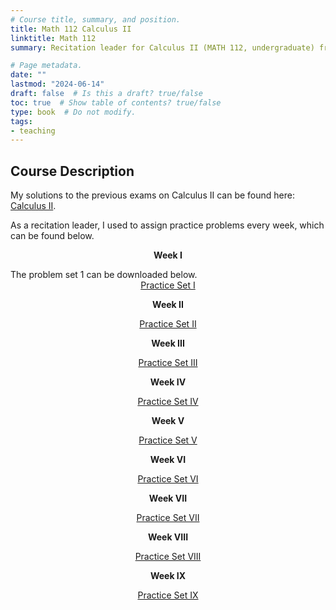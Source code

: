 ```yaml
---
# Course title, summary, and position.
title: Math 112 Calculus II
linktitle: Math 112
summary: Recitation leader for Calculus II (MATH 112, undergraduate) from Fall 2019-Spring 2022.

# Page metadata.
date: ""
lastmod: "2024-06-14"
draft: false  # Is this a draft? true/false
toc: true  # Show table of contents? true/false
type: book  # Do not modify.
tags: 
- teaching
---
```


## Course Description

My solutions to the previous exams on Calculus II can be found here: [Calculus II](CalculusII.pdf).

As a recitation leader, I used to assign practice problems every week, which can be found below.<br />

<p align="center"><b>Week I</b></p>
The problem set 1 can be downloaded below.
<div style="text-align: center;">
    <a href="Problem-Set-I.pdf">Practice Set I</a>
</div>


<p align="center"><b>Week II</b></p>

<div style="text-align: center;">
    <a href="Problem-Set-II.pdf">Practice Set II</a>
</div>


<p align="center"><b>Week III</b></p>

<div style="text-align: center;">
    <a href="Problem-Set-III.pdf">Practice Set III</a>
</div>



<p align="center"><b>Week IV</b></p>

<div style="text-align: center;">
    <a href="Problem-Set-IV.pdf">Practice Set IV</a>
</div>

<p align="center"><b>Week V</b></p>

<div style="text-align: center;">
    <a href="Problem-Set-V.pdf">Practice Set V</a>
</div>

<p align="center"><b>Week VI</b></p>

<div style="text-align: center;">
    <a href="Problem-Set-VI.pdf">Practice Set VI</a>
</div>

<p align="center"><b>Week VII</b></p>

<div style="text-align: center;">
    <a href="Problem-Set-VII.pdf">Practice Set VII</a>
</div>

<p align="center"><b>Week VIII</b></p>

<div style="text-align: center;">
    <a href="Problem-Set-VIII.pdf">Practice Set VIII</a>
</div>


<p align="center"><b>Week IX</b></p>

<div style="text-align: center;">
    <a href="Problem-Set-IX.pdf">Practice Set IX</a>
</div>

